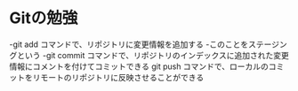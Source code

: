 # Gitの勉強
-git add コマンドで、リポジトリに変更情報を追加する
   -このことをステージングという
-git commit コマンドで、リポジトリのインデックスに追加された変更情報にコメントを付けてコミットできる
git push コマンドで、ローカルのコミットをリモートのリポジトリに反映させることができる

